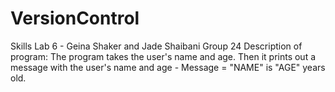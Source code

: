# VersionControl
Skills Lab 6 - Geina Shaker and Jade Shaibani
Group 24
Description of program:
The program takes the user's name and age. Then it prints out a message with the user's name and age - 
Message = "NAME" is "AGE" years old.
